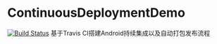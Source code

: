# ContinuousDeploymentDemo
[![Build Status](https://travis-ci.org/nggirl/ContinuousDeploymentDemo.svg?branch=master)](https://travis-ci.org/nggirl/ContinuousDeploymentDemo)
基于Travis CI搭建Android持续集成以及自动打包发布流程
